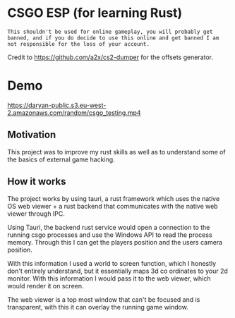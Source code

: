 # CSGO ESP (for learning Rust)

`This shouldn't be used for online gameplay, you will probably get banned, and if you do decide to use this online and get banned I am not responsible for the loss of your account.`

Credit to https://github.com/a2x/cs2-dumper for the offsets generator.

# Demo

https://daryan-public.s3.eu-west-2.amazonaws.com/random/csgo_testing.mp4

## Motivation

This project was to improve my rust skills as well as to understand some of the basics of external game hacking.

## How it works

The project works by using tauri, a rust framework which uses the native OS web viewer + a rust backend that communicates with the native web viewer through IPC.

Using Tauri, the backend rust service would open a connection to the running csgo processes and use the Windows API to read the process memory. Through this I can get the players position and the users camera position.

With this information I used a world to screen function, which I honestly don't entirely understand, but it essentially maps 3d co ordinates to your 2d monitor. With this information I would pass it to the web viewer, which would render it on screen.

The web viewer is a top most window that can't be focused and is transparent, with this it can overlay the running game window.
